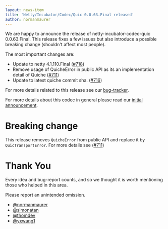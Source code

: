 ```yaml
---
layout: news-item
title: 'Netty/Incubator/Codec/Quic 0.0.63.Final released'
author: normanmaurer
---
```


We are happy to announce the release of netty-incubator-codec-quic 0.0.63.Final. This release fixes a few issues but also introduce a possible breaking change (shouldn't affect most people).

The most important changes are:

* Update to netty 4.1.110.Final ([#718](https://github.com/netty/netty-incubator-codec-quic/pull/718))
* Remove usage of QuicheError in public API as its an implementation detail of Quiche ([#711](https://github.com/netty/netty-incubator-codec-quic/pull/711))
* Update to latest quiche commit sha. ([#716](https://github.com/netty/netty-incubator-codec-quic/pull/716))

For more details related to this release see our [bug-tracker](https://github.com/netty/netty-incubator-codec-quic/issues?q=milestone%3A0.0.63.Final+is%3Aclosed).

For more details about this codec in general please read our [initial announcement](https://netty.io/news/2020/12/09/quic-0-0-1-Final.html).

# Breaking change

This release removes `QuicheError` from public API and replace it by `QuicTransportError`. For more details see ([#711](https://github.com/netty/netty-incubator-codec-quic/pull/711))


# Thank You

Every idea and bug-report counts, and so we thought it is worth mentioning those who helped in this area.

Please report an unintended omission.
 
* [@normanmaurer](https://github.com/normanmaurer)
* [@simonatan](https://github.com/simonatan)
* [@thomdev](https://github.com/thomdev)
* [@yxwang1](https://github.com/yxwang1)
